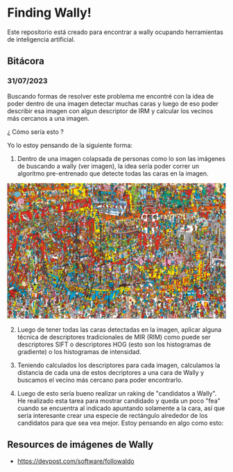 # Finding Wally!

Este repositorio está creado para encontrar a wally ocupando herramientas de inteligencia artificial.

## Bitácora

### 31/07/2023

Buscando formas de resolver este problema me encontré con la idea de poder dentro de una imagen detectar muchas caras y luego de eso poder describir esa imagen con algun descriptor de IRM y calcular los vecinos más cercanos a una imagen.

¿ Cómo sería esto ?

Yo lo estoy pensando de la siguiente forma:

1. Dentro de una imagen colapsada de personas como lo son las imágenes de buscando a wally (ver imagen), la idea sería poder correr un algoritmo pre-entrenado que detecte todas las caras en la imagen.

![alt text](https://github.com/danistenia/finding_wally/blob/master/repo_images/img_6.jpg?raw=true)

2. Luego de tener todas las caras detectadas en la imagen, aplicar alguna técnica de descriptores tradicionales de MIR (RIM) como puede ser descriptores SIFT o descriptores HOG (esto son los histogramas de gradiente) o los histogramas de intensidad.

3. Teniendo calculados los descriptores para cada imagen, calculamos la distancia de cada una de estos decriptores a una cara de Wally y buscamos el vecino más cercano para poder encontrarlo.

4. Luego de esto sería bueno realizar un raking de "candidatos a Wally". He realizado esta tarea para mostrar candidado y queda un poco "fea" cuando se encuentra al indicado apuntando solamente a la cara, así que sería interesante crear una especie de rectángulo alrededor de los candidatos para que sea vea mejor. Estoy pensando en algo como esto:







## Resources de imágenes de Wally

- https://devpost.com/software/followaldo